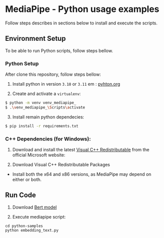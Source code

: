 # MediaPipe - Python usage examples

Follow steps describes in sections below to install and execute the scripts.

## Environment Setup

To be able to run Python scripts, follow steps bellow.

### Python Setup

After clone this repository, follow steps bellow:

1. Install python in version `3.10` or `3.11` em :  [pyhton.org](https://www.python.org/downloads/)

2. Create and activate a `virtualenv`:

```bash
$ python -m venv venv_mediapipe_ 
$ .\venv_mediapipe_\Scripts\activate
```

3. Install remain python dependecies:
```bash
$ pip install -r requirements.txt
```

### C++ Dependencies (for Windows):

1. Download and install the latest [Visual C++ Redistributable](https://learn.microsoft.com/en-us/cpp/windows/latest-supported-vc-redist?view=msvc-170) from the official Microsoft website:

2. Download Visual C++ Redistributable Packages
- Install both the x64 and x86 versions, as MediaPipe may depend on either or both.


## Run Code

1. Download [Bert model](https://storage.googleapis.com/mediapipe-models/text_embedder/bert_embedder/float32/1/bert_embedder.tflite)

2. Execute mediapipe script:

```
cd python-samples
python embedding_text.py
```